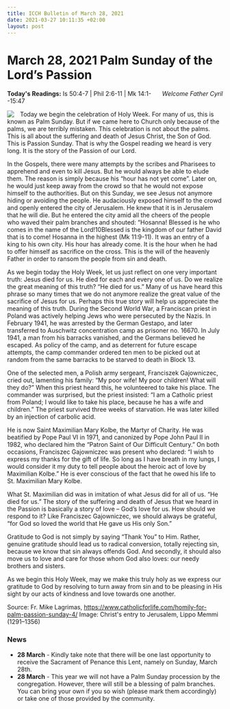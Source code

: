 ```yaml
---
title: ICCH Bulletin of March 28, 2021
date: 2021-03-27 10:11:35 +02:00
layout: post
---
```


# March 28, 2021 Palm Sunday of the Lord’s Passion
<span style="float: right"><em>Welcome Father Cyril</em></span>
**Today's Readings:** Is 50:4-7 | Phil 2:6-11 | Mk 14:1--15:47


<img style="float: left; margin-right: 1em;" src="https://upload.wikimedia.org/wikipedia/commons/thumb/1/1c/SG_NT_Jesus_rides_into_Jerusalem,_Lippi_Memmo.JPG/441px-SG_NT_Jesus_rides_into_Jerusalem,_Lippi_Memmo.JPG">

Today we begin the celebration of Holy Week. For many of us, this is known as Palm Sunday. But if we came here to Church only because of the palms, we are terribly mistaken. This celebration is not about the palms. This is all about the suffering and death of Jesus Christ, the Son of God. This is Passion Sunday. That is why the Gospel reading we heard is very long. It is the story of the Passion of our Lord.

In the Gospels, there were many attempts by the scribes and Pharisees to apprehend and even to kill Jesus. But he would always be able to elude them. The reason is simply because his “hour has not yet come”. Later on, he would just keep away from the crowd so that he would not expose himself to the authorities. But on this Sunday, we see Jesus not anymore hiding or avoiding the people. He audaciously exposed himself to the crowd and openly entered the city of Jerusalem. He knew that it is in Jerusalem that he will die. But he entered the city amid all the cheers of the people who waved their palm branches and shouted: “Hosanna! Blessed is he who comes in the name of the Lord!10Blessed is the kingdom of our father David that is to come! Hosanna in the highest (Mk 11:9-11). It was an entry of a king to his own city. His hour has already come. It is the hour when he had to offer himself as sacrifice on the cross. This is the will of the heavenly Father in order to ransom the people from sin and death.

As we begin today the Holy Week, let us just reflect on one very important truth: Jesus died for us. He died for each and every one of us. Do we realize the great meaning of this truth? “He died for us.” Many of us have heard this phrase so many times that we do not anymore realize the great value of the sacrifice of Jesus for us. Perhaps this true story will help us appreciate the meaning of this truth. During the Second World War, a Franciscan priest in Poland was actively helping Jews who were persecuted by the Nazis. In February 1941, he was arrested by the German Gestapo, and later transferred to Auschwitz concentration camp as prisoner no. 16670. In July 1941, a man from his barracks vanished, and the Germans believed he escaped. As policy of the camp, and as deterrent for future escape attempts, the camp commander ordered ten men to be picked out at random from the same barracks to be starved to death in Block 13.

One of the selected men, a Polish army sergeant, Franciszek Gajowniczec, cried out, lamenting his family: “My poor wife! My poor children! What will they do?” When this priest heard this, he volunteered to take his place. The commander was surprised, but the priest insisted: “I am a Catholic priest from Poland; I would like to take his place, because he has a wife and children.” The priest survived three weeks of starvation. He was later killed by an injection of carbolic acid.

He is now Saint Maximilian Mary Kolbe, the Martyr of Charity. He was beatified by Pope Paul VI in 1971, and canonized by Pope John Paul II in 1982, who declared him the “Patron Saint of Our Difficult Century.” On both occasions, Franciszec Gajowniczec was present who declared: “I wish to express my thanks for the gift of life. So long as I have breath in my lungs, I would consider it my duty to tell people about the heroic act of love by Maximilian Kolbe.” He is ever conscious of the fact that he owed his life to St. Maximilian Mary Kolbe.

What St. Maximilian did was in imitation of what Jesus did for all of us. “He died for us.” The story of the suffering and death of Jesus that we heard in the Passion is basically a story of love – God’s love for us. How should we respond to it? Like Franciszec Gajowniczec, we should always be grateful, “for God so loved the world that He gave us His only Son.”

Gratitude to God is not simply by saying “Thank You” to Him. Rather, genuine gratitude should lead us to radical conversion, totally rejecting sin, because we know that sin always offends God. And secondly, it should also move us to love and care for those whom God also loves: our needy brothers and sisters.

As we begin this Holy Week, may we make this truly holy as we express our gratitude to God by resolving to turn away from sin and to be pleasing in His sight by our acts of kindness and love towards one another.

Source: Fr. Mike Lagrimas, https://www.catholicforlife.com/homily-for-palm-passion-sunday-4/
Image: Christ's entry to Jerusalem, Lippo Memmi (1291–1356)

### News 

* **28 March** - Kindly take note that there will be one last opportunity to receive the Sacrament of Penance this Lent, namely on Sunday, March 28th.
* **28 March** - This year we will not have a Palm Sunday procession by the congregation. However, there will still be a blessing of palm branches. You can bring your own if you so wish (please mark them accordingly) or take one of those provided by the community.
